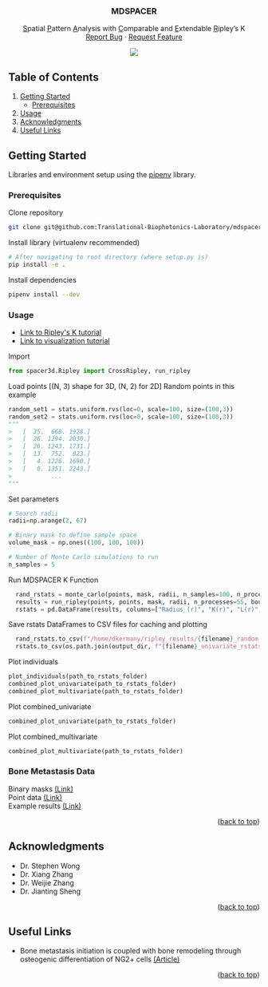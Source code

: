 <!-- ![Alt text](/Bone_Vessel_Segmentation_Diagram.png?raw=true)-->
<div id="top"></div>
<!-- PROJECT SHIELDS -->
<!--
*** I'm using markdown "reference style" links for readability.
*** Reference links are enclosed in brackets [ ] instead of parentheses ( ).
*** See the bottom of this document for the declaration of the reference variables
*** for contributors-url, forks-url, etc. This is an optional, concise syntax you may use.
*** https://www.markdownguide.org/basic-syntax/#reference-style-links
-->
<!-- PROJECT LOGO -->
<div align="center">

  <h3 align="center">MDSPACER</h3>

  <p align="center">
    <u>S</u>patial <u>P</u>attern <u>A</u>nalysis with <u>C</u>omparable and <u>E</u>xtendable <u>R</u>ipley’s K 
    <br />
    <a href="https://github.com/dkermany/spacer3d/issues">Report Bug</a>
    ·
    <a href="https://github.com/dkermany/spacer3d/issues">Request Feature</a>
  </p>
  
  <img src="img/cover-photo.gif">
</div>

<!-- TABLE OF CONTENTS -->
## Table of Contents
<ol>
  <!-- <li>
    <a href="#project-overview">About The Project</a>
  </li> -->
  <li>
    <a href="#getting-started">Getting Started</a>
    <ul>
      <li><a href="#prerequisites">Prerequisites</a></li>
    </ul>
  </li>
  <li><a href="#usage">Usage</a></li>
  <li><a href="#acknowledgments">Acknowledgments</a></li>
  <li><a href="#useful-links">Useful Links</a></li>
</ol>

<!-- ABOUT THE PROJECT -->
<!-- ## Project Overview

### Objectives

Determine if there is any morphological changes to bone blood vessels in the vicinity of identified metastasized breast cancer cells, as well as any 3D spatial relationships between NG2+ stromal cells and disseminated tumor cells.

<p align="right">(<a href="#top">back to top</a>)</p> -->

<!-- ROADMAP -->
<!-- ## Roadmap
- [x] Reproduce previous work in matlab
- [x] Manually labeled 2D samples
- [x] Segmentation Datasets Loaded 

<p align="right">(<a href="#top">back to top</a>)</p> -->
<!-- GETTING STARTED -->
## Getting Started
Libraries and environment setup using the <a href="https://pipenv.pypa.io/en/latest/install/">pipenv</a> library.

### Prerequisites

Clone repository
  ```sh
  git clone git@github.com:Translational-Biophotonics-Laboratory/mdspacer.git
  ```

Install library (virtualenv recommended)
  ```sh
  # After navigating to root directory (where setup.py is)
  pip install -e .
  ```

Install dependencies
  ```sh
  pipenv install --dev
  ```
<!-- USAGE EXAMPLES -->
### Usage
  - [Link to Ripley's K tutorial](ipynb/spacer3d.ipynb)
  - [Link to visualization tutorial](ipynb/plot_rstats.ipynb) 

  Import
  ```python
  from spacer3d.Ripley import CrossRipley, run_ripley 
  ```

  Load points [(N, 3) shape for 3D, (N, 2) for 2D]
  Random points in this example
  ```python
  random_set1 = stats.uniform.rvs(loc=0, scale=100, size=(100,3))
  random_set2 = stats.uniform.rvs(loc=0, scale=100, size=(100,3))
"""
 >   [  35.  668. 1928.]
 >   [  26. 1294. 2030.]
 >   [  26. 1243. 1731.]
 >   [  13.  752.  823.]
 >   [   4. 1226. 1690.]
 >   [   0. 1351. 2243.]
 >           ...
 """
  ```

  Set parameters
  ```python
  # Search radii
  radii=np.arange(2, 67) 

  # Binary mask to define sample space
  volume_mask = np.ones((100, 100, 100))

  # Number of Monte Carlo simulations to run
  n_samples = 5
  ```

  Run MDSPACER K Function
  ```python
    rand_rstats = monte_carlo(points, mask, radii, n_samples=100, n_processes=55, boundary_correction=False)
    results = run_ripley(points, points, mask, radii, n_processes=55, boundary_correction=False)
    rstats = pd.DataFrame(results, columns=["Radius (r)", "K(r)", "L(r)", "H(r)"])
  ```

  Save rstats DataFrames to CSV files for caching and plotting
  ```python
    rand_rstats.to_csv(f"/home/dkermany/ripley_results/{filename}_random_univariate_rstats.csv")
    rstats.to_csv(os.path.join(output_dir, f"{filename}_univariate_rstats.csv"))
  ```

  Plot individuals
  ```python
  plot_individuals(path_to_rstats_folder)
  combined_plot_univariate(path_to_rstats_folder)
  combined_plot_multivariate(path_to_rstats_folder)
  ```

  Plot combined_univariate
  ```python
  combined_plot_univariate(path_to_rstats_folder)
  ```

  Plot combined_multivariate
  ```python
  combined_plot_multivariate(path_to_rstats_folder)
  ```

### Bone Metastasis Data
  Binary masks [(Link)](https://drive.google.com/drive/folders/1X8yfHktQ513SK646tZ_oU5vIuKeu-0Hr?usp=sharing)  
  Point data [(Link)](https://drive.google.com/drive/folders/1BghqrDwZf6uf0CWKvw_sbw2kMEFznNtq?usp=sharing)  
  Example results [(Link)](https://drive.google.com/drive/folders/19Z7xVW3ONVCFWiFHoqCjIoGpvcSV4vBg?usp=sharing)  

<p align="right">(<a href="#top">back to top</a>)</p>

<!-- CONTRIBUTING -->
<!-- ## Contributing

Contributions are what make the open source community such an amazing place to learn, inspire, and create. Any contributions you make are **greatly appreciated**.

If you have a suggestion that would make this better, please fork the repo and create a pull request. You can also simply open an issue with the tag "enhancement".
Don't forget to give the project a star! Thanks again!

1. Fork the Project
2. Create your Feature Branch (`git checkout -b feature/AmazingFeature`)
3. Commit your Changes (`git commit -m 'Add some AmazingFeature'`)
4. Push to the Branch (`git push origin feature/AmazingFeature`)
5. Open a Pull Request
<p align="right">(<a href="#top">back to top</a>)</p> -->

<!-- LICENSE -->
<!-- ## License

Distributed under the MIT License. See `LICENSE.txt` for more information.
<p align="right">(<a href="#top">back to top</a>)</p> -->


<!-- ACKNOWLEDGMENTS -->
## Acknowledgments
* Dr. Stephen Wong
* Dr. Xiang Zhang
* Dr. Weijie Zhang
* Dr. Jianting Sheng
<p align="right">(<a href="#top">back to top</a>)</p>

<!-- Useful Links -->
## Useful Links
* Bone metastasis initiation is coupled with bone remodeling through osteogenic differentiation of NG2+ cells <a href="https://aacrjournals.org/cancerdiscovery/article/doi/10.1158/2159-8290.CD-22-0220/710013/Bone-metastasis-initiation-is-coupled-with-bone">(Article)</a>
<p align="right">(<a href="#top">back to top</a>)</p>

<!-- MARKDOWN LINKS & IMAGES -->
<!-- https://www.markdownguide.org/basic-syntax/#reference-style-links -->
[contributors-shield]: https://img.shields.io/github/contributors/othneildrew/Best-README-Template.svg?style=for-the-badge
[contributors-url]: https://github.com/othneildrew/Best-README-Template/graphs/contributors
[forks-shield]: https://img.shields.io/github/forks/othneildrew/Best-README-Template.svg?style=for-the-badge
[forks-url]: https://github.com/othneildrew/Best-README-Template/network/members
[stars-shield]: https://img.shields.io/github/stars/othneildrew/Best-README-Template.svg?style=for-the-badge
[stars-url]: https://github.com/othneildrew/Best-README-Template/stargazers
[issues-shield]: https://img.shields.io/github/issues/othneildrew/Best-README-Template.svg?style=for-the-badge
[issues-url]: https://github.com/othneildrew/Best-README-Template/issues
[license-shield]: https://img.shields.io/github/license/othneildrew/Best-README-Template.svg?style=for-the-badge
[license-url]: https://github.com/othneildrew/Best-README-Template/blob/master/LICENSE.txt
[linkedin-shield]: https://img.shields.io/badge/-LinkedIn-black.svg?style=for-the-badge&logo=linkedin&colorB=555
[linkedin-url]: https://linkedin.com/in/othneildrew
[product-screenshot]: images/screenshot.png
